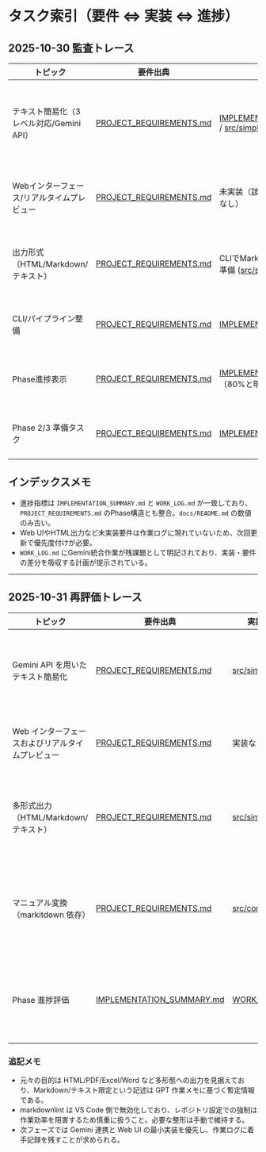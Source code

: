 # タスク索引（要件 ⇔ 実装 ⇔ 進捗）

## 2025-10-30 監査トレース
| トピック | 要件出典 | 実装出典 | 作業ログ出典 | 整合性メモ |
| --- | --- | --- | --- | --- |
| テキスト簡易化（3レベル対応/Gemini API） | [PROJECT_REQUIREMENTS.md](PROJECT_REQUIREMENTS.md#phase-1-%E3%83%9E%E3%83%8B%E3%83%A5%E3%82%A2%E3%83%AB%E7%B0%A1%E6%98%93%E5%8C%96%E3%82%B5%E3%82%A4%E3%83%88%E6%A9%9F%E8%83%BD) | [IMPLEMENTATION_SUMMARY.md](IMPLEMENTATION_SUMMARY.md#1-%E3%83%89%E3%82%AD%E3%83%A5%E3%83%A1%E3%83%B3%E3%83%88%E5%A4%89%E6%8F%9B%E6%A9%9F%E8%83%BD-srcconverterpy) / [src/simplifier.py](../src/simplifier.py) | [WORK_LOG.md](WORK_LOG.md#-%E9%80%B2%E8%A1%8C%E4%B8%AD%E3%82%BF%E3%82%B9%E3%82%AF%E8%A9%B3%E7%B4%B0%E3%83%AD%E3%82%B0) | 簡易化レベル検証は実装済みだが、Gemini API連携は未完了。実際の変換処理はプレースホルダー。 |
| Webインターフェース/リアルタイムプレビュー | [PROJECT_REQUIREMENTS.md](PROJECT_REQUIREMENTS.md#web%E3%82%A4%E3%83%B3%E3%82%BF%E3%83%BC%E3%83%95%E3%82%A7%E3%83%BC%E3%82%B9) | 未実装（該当コード・ドキュメントなし） | 未着手（ログ記載なし） | Phase 1要件だがリポジトリに痕跡無し。優先タスクに再掲必要。 |
| 出力形式（HTML/Markdown/テキスト） | [PROJECT_REQUIREMENTS.md](PROJECT_REQUIREMENTS.md#%E5%87%BA%E5%8A%9B%E5%BD%A2%E5%BC%8F) | CLIでMarkdown/テキストまでは下準備 ([src/simplifier.py](../src/simplifier.py)) | 明示的な実績記録無し | HTML出力は未対応。Markdown保存は `simplify_file` で対応可能。 |
| CLI/パイプライン整備 | [PROJECT_REQUIREMENTS.md](PROJECT_REQUIREMENTS.md#phase-1-%E3%83%9E%E3%83%8B%E3%83%A5%E3%82%A2%E3%83%AB%E7%B0%A1%E6%98%93%E5%8C%96%E3%82%B5%E3%82%A4%E3%83%88) | [IMPLEMENTATION_SUMMARY.md](IMPLEMENTATION_SUMMARY.md#2-%E7%B0%A1%E7%95%A5%E5%8C%96%E3%83%91%E3%82%A4%E3%83%97%E3%83%A9%E3%82%A4%E3%83%B3-srcsimplifierpy) | [WORK_LOG.md](WORK_LOG.md#-%E5%AE%8C%E4%BA%86%E3%82%BF%E3%82%B9%E3%82%AF) | CLI操作とファイルパイプラインは実装・記録済み。 |
| Phase進捗表示 | [PROJECT_REQUIREMENTS.md](PROJECT_REQUIREMENTS.md#phase-1-%E3%83%9E%E3%83%8B%E3%83%A5%E3%82%A2%E3%83%AB%E7%B0%A1%E6%98%93%E5%8C%96%E3%82%B5%E3%82%A4%E3%83%88) | [IMPLEMENTATION_SUMMARY.md](IMPLEMENTATION_SUMMARY.md#phase-1-%E9%80%B2%E6%8D%97%E7%8A%B6%E6%B3%81)（80%と明記） | [WORK_LOG.md](WORK_LOG.md#-%E5%85%A8%E4%BD%93%E9%80%B2%E6%8D%97)（80%と一致） | `docs/README.md` はPhase 1進捗15%と記述しており矛盾。更新必要。 |
| Phase 2/3 準備タスク | [PROJECT_REQUIREMENTS.md](PROJECT_REQUIREMENTS.md#phase-2-%E3%82%A8%E3%83%BC%E3%82%B8%E3%82%A7%E3%83%B3%E3%83%88%E9%80%A3%E6%90%BA%E3%82%B7%E3%82%B9%E3%83%86%E3%83%A0) | [IMPLEMENTATION_SUMMARY.md](IMPLEMENTATION_SUMMARY.md#phase-2%E6%BA%96%E5%82%99) | [WORK_LOG.md](WORK_LOG.md#phase-2-%E3%82%BF%E3%82%B9%E3%82%AF%E3%83%AA%E3%82%B9%E3%83%88%E4%BA%88%E5%AE%9A) | 要件・設計・ログすべてで「未着手/予定」と一致。 |

## インデックスメモ
- 進捗指標は `IMPLEMENTATION_SUMMARY.md` と `WORK_LOG.md` が一致しており、`PROJECT_REQUIREMENTS.md` のPhase構造とも整合。`docs/README.md` の数値のみ古い。
- Web UIやHTML出力など未実装要件は作業ログに現れていないため、次回更新で優先度付けが必要。
- `WORK_LOG.md` にGemini統合作業が残課題として明記されており、実装・要件の差分を吸収する計画が提示されている。

---

## 2025-10-31 再評価トレース
| トピック | 要件出典 | 実装出典 | 作業ログ出典 | 現状診断 |
| --- | --- | --- | --- | --- |
| Gemini API を用いたテキスト簡易化 | [PROJECT_REQUIREMENTS.md](PROJECT_REQUIREMENTS.md#%E3%83%86%E3%82%AD%E3%82%B9%E3%83%88%E7%B0%A1%E6%98%93%E5%8C%96%E6%A9%9F%E8%83%BD) | [src/simplifier.py](../src/simplifier.py#L21-L43) | [WORK_LOG.md](WORK_LOG.md#-%E9%80%B2%E8%A1%8C%E4%B8%AD%E3%82%BF%E3%82%B9%E3%82%AF) | `simplify_text` が入力を返すだけで Gemini API 連携はゼロ。ログ上も着手記録なし。 |
| Web インターフェースおよびリアルタイムプレビュー | [PROJECT_REQUIREMENTS.md](PROJECT_REQUIREMENTS.md#web%E3%82%A4%E3%83%B3%E3%82%BF%E3%83%BC%E3%83%95%E3%82%A7%E3%83%BC%E3%82%B9) | 実装なし | 未着手 | UI 関連ファイルやログが存在せず、Phase 1 要件が未対応。 |
| 多形式出力（HTML/Markdown/テキスト） | [PROJECT_REQUIREMENTS.md](PROJECT_REQUIREMENTS.md#%E5%87%BA%E5%8A%9B%E5%BD%A2%E5%BC%8F) | [src/simplifier.py](../src/simplifier.py#L45-L87) | 記録なし | Markdown への保存は可能だが HTML/プレーンテキスト切替は実装されていない。 |
| マニュアル変換（markitdown 依存） | [PROJECT_REQUIREMENTS.md](PROJECT_REQUIREMENTS.md#phase-1-%E6%8A%80%E8%A1%93%E4%BB%95%E6%A7%98) | [src/converter.py](../src/converter.py) | [tests/test_converter.py](../tests/test_converter.py) | ライブラリ未導入環境では ImportError となり、pytest も skip 条件が多い。運用環境での検証が必要。 |
| Phase 進捗評価 | [IMPLEMENTATION_SUMMARY.md](IMPLEMENTATION_SUMMARY.md#phase-1-%E9%80%B2%E6%8D%97%E7%8A%B6%E6%B3%81) | [WORK_LOG.md](WORK_LOG.md#-%E5%85%A8%E4%BD%93%E9%80%B2%E6%8D%97) | [docs/REPOSITORY_AUDIT_REPORT.md](REPOSITORY_AUDIT_REPORT.md#61-phase-1-%E5%AE%9F%E8%A3%85%E5%86%8D%E8%A9%95%E4%BE%A1) | 現状のコードから判断すると Phase 1 達成度は 15〜20% 程度。各文書の数値更新が必要。 |

### 追記メモ
- 元々の目的は HTML/PDF/Excel/Word など多形態への出力を見据えており、Markdown/テキスト限定という記述は GPT 作業メモに基づく暫定情報である。
- markdownlint は VS Code 側で無効化しており、レポジトリ設定での強制は作業効率を阻害するため慎重に扱うこと。必要な整形は手動で維持する。 
- 次フェーズでは Gemini 連携と Web UI の最小実装を優先し、作業ログに着手記録を残すことが求められる。

